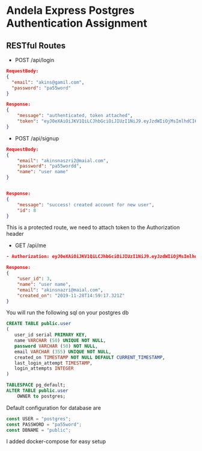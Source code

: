 # Andela Express Postgres Authentication Assignment

## RESTful Routes
- POST /api/login
```json
RequestBody:
{
  "email": "akins@gamil.com",
  "password": "pa55word"
}

Response:
{
    "message": "authenticated, token attached",
    "token": "eyJ0eXAiOiJKV1QiLCJhbGciOiJIUzI1NiJ9.eyJzdWIiOjMsImlhdCI6MTU3NDk1OTkyOCwiZXhwIjoxNTc0OTk2NDI4LCJpc3MiOiJhbmRlbGEifQ.GiwvXm3XV6oSZyAK-Q5_4Ac5SimR16wzcRYdwMd4u08"
}

```
- POST /api/signup
```json
RequestBody:
{
	"email": "akinsnaszri2@maial.com",
	"password": "pa55wordd",
	"name": "user name"
}


Response:
{
    "message": "success! created account for new user",
    "id": 8
}

```
This is a protected route, we need to attach token to the Authorization header
- GET /api/me
```json
- Authorization: eyJ0eXAiOiJKV1QiLCJhbGciOiJIUzI1NiJ9.eyJzdWIiOjMsImlhdCI6MTU3NDk1OTkyOCwiZXhwIjoxNTc0OTk2NDI4LCJpc3MiOiJhbmRlbGEifQ.GiwvXm3XV6oSZyAK-Q5_4Ac5SimR16wzcRYdwMd4u08

Response: 
{
    "user_id": 3,
    "name": "user name",
    "email": "akinsnazri@maial.com",
    "created_on": "2019-11-28T14:59:17.321Z"
}

```

You will run the following sql on your postgres db
```sql
CREATE TABLE public.user
(
   user_id serial PRIMARY KEY,
   name VARCHAR (50) UNIQUE NOT NULL,
   password VARCHAR (50) NOT NULL,
   email VARCHAR (355) UNIQUE NOT NULL,
   created_on TIMESTAMP NOT NULL DEFAULT CURRENT_TIMESTAMP,
   last_login_attempt TIMESTAMP,
   login_attempts INTEGER
)

TABLESPACE pg_default;
ALTER TABLE public.user
    OWNER to postgres;

```

Default configuration for database are
```javascript
const USER = "postgres";
const PASSWORD = "pa55word";
const DBNAME = "public";

```


I added docker-compose for easy setup